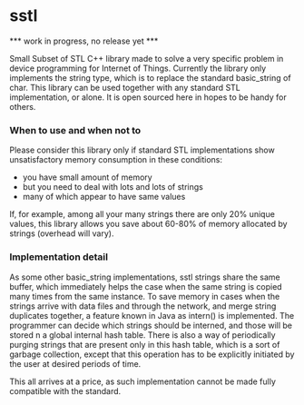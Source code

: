sstl
====

*** work in progress, no release yet ***

Small Subset of STL C++ library made to solve a very specific problem
in device programming for Internet of Things.
Currently the library only implements the string type,
which is to replace the standard basic_string of char.
This library can be used together with any standard STL implementation, or alone.
It is open sourced here in hopes to be handy for others.

### When to use and when not to

Please consider this library only if standard STL implementations
show unsatisfactory memory consumption in these conditions:
 * you have small amount of memory
 * but you need to deal with lots and lots of strings
 * many of which appear to have same values

If, for example, among all your many strings there are only 20% unique values,
this library allows you save about 60-80% of memory allocated by strings (overhead will vary).

### Implementation detail

As some other basic_string implementations, sstl strings share the same buffer,
which immediately helps the case when the same string is copied many times from the same instance.
To save memory in cases when the strings arrive with data files and through the network,
and merge string duplicates together, a feature known in Java as intern() is implemented.
The programmer can decide which strings should be interned,
and those will be stored n a global internal hash table.
There is also a way of periodically purging strings that are present only in this hash table,
which is a sort of garbage collection,
except that this operation has to be explicitly initiated by the user at desired periods of time.

This all arrives at a price, as such implementation cannot be made fully compatible with the standard.
